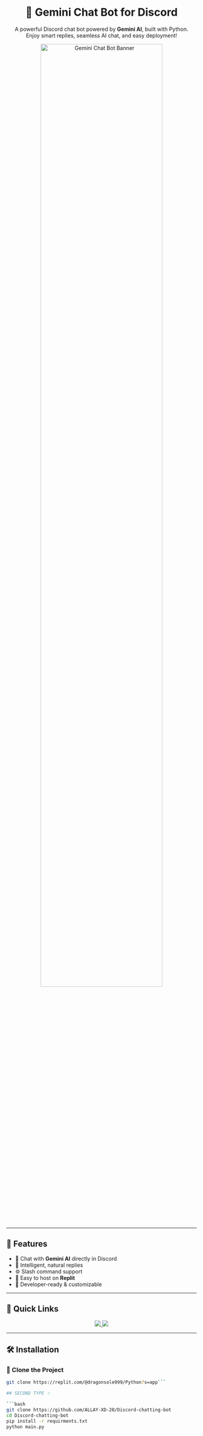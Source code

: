 <h1 align="center">🤖 Gemini Chat Bot for Discord</h1>
<p align="center">
A powerful Discord chat bot powered by <b>Gemini AI</b>, built with Python.<br>
Enjoy smart replies, seamless AI chat, and easy deployment!
</p>

<p align="center">
  <img src="https://cdn.discordapp.com/attachments/1382606226545967165/1388198226536169472/standard_4.gif?ex=68601bd8&is=685eca58&hm=9e97807e120f5e2f650af39d86ec9258ce6829e3764622c28fb1f28a74d25a1c&" alt="Gemini Chat Bot Banner" width="80%">
</p>

---

## 🚀 Features

- 🤖 Chat with **Gemini AI** directly in Discord
- 💬 Intelligent, natural replies
- ⚙️ Slash command support
- 🔁 Easy to host on **Replit**
- 📡 Developer-ready & customizable

---

## 🔗 Quick Links

<p align="center">
  <a href="https://replit.com/@dragonsole999/Python?s=app">
    <img src="https://img.shields.io/badge/Open%20on-Replit-1f425f?style=for-the-badge&logo=replit&color=blue" />
  </a>
  <a href="https://discord.gg/5YsStsgmXA">
    <img src="https://img.shields.io/discord/5YsStsgmXA?label=Join%20Support%20Server&style=for-the-badge&logo=discord&color=7289DA" />
  </a>
</p>

---

## 🛠️ Installation

### 📁 Clone the Project
```bash
git clone https://replit.com/@dragonsole999/Python?s=app```

## SECOND TYPE ✨

```bash
git clone https://github.com/ALLAY-XD-20/Discord-chatting-bot
cd Discord-chatting-bot
pip install -r requirments.txt
python main.py
